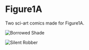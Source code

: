 # Figure1A
Two sci-art comics made for Figure1A.


![Borrowed Shade](FINAL%20EXPORTS/ArtDrivenByScience_BorrowedShade.png)

![Silent Robber](FINAL%20EXPORTS/ArtDrivenByScience_SilentRobber_600dpiA2.png)


